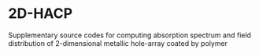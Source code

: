 # 2D-HACP
Supplementary source codes for computing absorption spectrum and field distribution of 2-dimensional metallic hole-array coated by polymer
